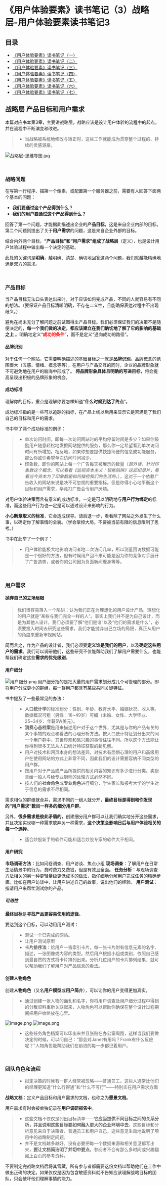 # 《用户体验要素》读书笔记（3）战略层-用户体验要素读书笔记3

## 目录

- [《用户体验要素》读书笔记（一）](http://summersea.top:8090/archives/%E7%94%A8%E6%88%B7%E4%BD%93%E9%AA%8C%E8%A6%81%E7%B4%A0%E8%AF%BB%E4%B9%A6%E7%AC%94%E8%AE%B0%E4%B8%80)
- [《用户体验要素》读书笔记（二）](http://summersea.top:8090/archives/%E7%94%A8%E6%88%B7%E4%BD%93%E9%AA%8C%E8%A6%81%E7%B4%A0%E8%AF%BB%E4%B9%A6%E7%AC%94%E8%AE%B0%E4%BA%8C)
- [《用户体验要素》读书笔记（三）](http://summersea.top:8090/archives/%E7%94%A8%E6%88%B7%E4%BD%93%E9%AA%8C%E8%A6%81%E7%B4%A0%E8%AF%BB%E4%B9%A6%E7%AC%94%E8%AE%B0%E4%B8%89)
- [《用户体验要素》读书笔记（四）](http://summersea.top:8090/archives/%E7%94%A8%E6%88%B7%E4%BD%93%E9%AA%8C%E8%A6%81%E7%B4%A0%E8%AF%BB%E4%B9%A6%E7%AC%94%E8%AE%B0%E5%9B%9B)
- [《用户体验要素》读书笔记（五）](http://summersea.top:8090/archives/%E7%94%A8%E6%88%B7%E4%BD%93%E9%AA%8C%E8%A6%81%E7%B4%A0%E8%AF%BB%E4%B9%A6%E7%AC%94%E8%AE%B0%E4%BA%94)
- [《用户体验要素》读书笔记（六）](http://summersea.top:8090/archives/%E7%94%A8%E6%88%B7%E4%BD%93%E9%AA%8C%E8%A6%81%E7%B4%A0%E8%AF%BB%E4%B9%A6%E7%AC%94%E8%AE%B0%E5%85%AD)
- [《用户体验要素》读书笔记（七）](http://summersea.top:8090/archives/%E7%94%A8%E6%88%B7%E4%BD%93%E9%AA%8C%E8%A6%81%E7%B4%A0%E8%AF%BB%E4%B9%A6%E7%AC%94%E8%AE%B0%E4%B8%83)

## 战略层 产品目标和用户需求

本篇对应书本第3章，主要讲战略层。战略应该是设计用户体验的流程中的起点，并在流程中不断演变和改进。
> - 当战略被系统地修改与矫正时，这些工作就能成为贯穿整个过程的、持续的灵感源泉。

![战略层-思维导图.jpg](assets/user_experience/StrategicLayer-MindMapping.jpg)

<br/>

### 战略问题

在写第一行程序、描第一个像素，或配置第一个服务器之前，需要有人回答下面两个基本的问题：

- **我们要通过这个产品得到什么？**
- **我们的用户要通过这个产品得到什么？**

回答了第一个问题，才能据此描述出企业的**产品目标**，这是来自企业内部的目标。第二个问题则提出了关于**用户需求**的问题，这是来自企业外部的目标。

结合内外两个目标，**“产品目标”和“用户需求”组成了战略层**（定义），也是设计用户体验过程中做出每一个决定的基础。

此处的关键词是**明确**，越明确、清楚、确切地回答这两个问题，我们就越能精确地满足双方的需求。

<br/>

### 产品目标

当产品目标无法口头表达出来时，对于应该如何完成产品，不同的人就容易有不同的想法。（要保证产品目标清晰明确，不存在二义性，且能确保表达过程中不出现歧义。）

避免在尚未充分了解问题之前试图得出产品目标。我们必须保证我们的决策不是随便决定的，**每一个我们做的决定，都应该建立在我们确切地了解了它的影响的基础之上**
。明确地定义“<font color="red">**成功的条件**</font>”，而不是定义“通向成功的路径”。

#### 品牌识别

对于任何一个网站，它需要明确描述的基础目标之一就是**品牌识别**。品牌概念的范围很大（五感、情绪、概念等等），在用户与产品交互的同时，企业的品牌形象就不可避免地在用户的脑海中形成了。
**将品牌形象具体且明确的写进目标**，将会提高呈现出积极的品牌形象的机会。

#### 成功标准

理解你的目标，重点是理解你要怎样知道“**什么时候到达了终点**”。

成功标准指的是一些可以追踪的指标，在产品上线以后用来显示它是否满足了我们自己的目标和用户的需求。

书中举了两个成功标准的例子：
> - 单次访问时间，即每一次访问网站时的平均停留时间是多少？如果你鼓励用户随意轻松地发掘网站提供的服务，那么你一定希望看到单次访问时间有所增加。相反地，如果你想要提供快捷简便的信息或功能服务，那么你或许希望单次访问时间减少。
> - 印象数，即你的网站上每一个广告每天被展示的数量（*题外话，针对印象数这个概念，可以看看《监视资本主义：智能陷阱》这部纪录片，看看当今资本为了印象数是如何操控我们的生活的。*），这对于一个依赖广告收入的网站来说是决不可忽视的重要指标。但是你得小心地平衡这个目标和用户需求，毕竟打广告会令用户厌烦。

对用户体验决策而言有意义的成功标准，一定是可以明确地**与用户行为绑定**的标准，而这些用户行为也一定是可以通过设计来影响的行为。

**小心断章取义的标准**，它会造成误导。请后退一步，看看除了网站之外发生了什么事，以确定你了解事情的全貌。（学会掌控大局，不要被当前有限的信息限制了思考。）

书中在此举了一个例子：
> - 用户体验能极大地影响访问者地二次访问几率，所以测量回访数据可能是一个很好的方法，但有时候用户回不来可能是因为你的竞争对手展开了广告造势，或者你的公司因为负面新闻缠身等等。


<br/>

### 用户需求

#### 抛弃自己的立场局限

> 我们很容易落入一个陷阱：认为我们正在为理想化的用户设计产品，理想化的用户就是“某些与我们完全一样的人”。事实上我们并不是为自己设计，而是为其他人设计。我们必须要了解“他们是谁”以及“他们的需求是什么”，必须要投入时间去研究这些需求，我们才能抛弃自己立场的局限，真正从用户的角度来重新审视网站。

简而言之，作为产品的设计者，我们必须要**定义谁是我们的用户**，以及**确定这些用户的需求**。我们可以调研他们，这些研究不仅能帮助我们了解用户需要什么，也能帮我们确定这些**需求的优先级别**。

#### 用户细分

![用户细分.png](assets/user_experience/UserSegmentation.png)
用户细分指的是把大量的用户需求划分成几个可管理的部分。即将用户分成更小的群组，每一群用户都具有某些共同关键特征。

书中提及了一些最常见的办法：
> - **人口统计学**的标准划分：性别、年龄、教育水平、婚姻状况、收入等。数据概况可粗（男性：18\~49岁）可细（未婚、女性、大学毕业、25\~34岁、年薪5W美元）。
> - **消费心态档案**是用来描述用户对于这个世界，尤其是与你的产品有关的某个事物的观点和看法的心理分析方法。按人口统计特征划分出来的同一个用户群中，其世界观和感兴趣的事情往往不同。所以这个方法能让你得到很多无法从人口统计特征获取的新见解。
> - 用户对技术和网页本身的想法差异。对技术有恐惧心理的用户和高级用户在使用网站的方式上非常不同，因此我们的设计需要容纳不同类型的用户群。
> - 按用户对于产品或产品所提供的相关内容的知识有多少进行分类。卖厨具给一般人与给专业厨师的处理方式必然不同。
> - 按人们的**社会角色**或**专业角色**进行细分，学生家长和报考大学的学生对于信息的需求不尽相同。

需求相似的群组就合并，需求不同的一组人就分开，**最终目标是得到和你发现的“用户需求”数目一样多的细分用户群**。

另外，**很多需求是彼此矛盾的**，创建细分用户群可以让我们确实地分开这些需求，并且决定实现哪一种需求放弃另一种需求，**这个决策会影响日后与用户体验相关的每一个选择**。
> - 适合炒股新手的软件可能和适合炒股专家的软件大不相同。

#### 用户研究

**市场调研方法**：比如问卷调查、用户访谈、焦点小组
**现场调查**：了解用户在日常生活情景中的行为，费时费力又费钱，但是有效且全面。
**任务分析**：与现场调查方法相关的另一种更轻量级更低成本的做法，指仔细地分解用户完成任务的精确步骤。比如在用户访谈中，让用户讲述自己的故事，说出他们的经验。
**用户测试**：指请用户来帮忙测试你的产品。

##### 可用性

**最终目标**是**寻找产品更容易使用的途径**。

要达到这个目标，可以动用用户测试：
> - 测试一个已完成的网站。
> - 让用户测试原型
> - **卡片排序法**：给用户一沓索引卡片，每一张卡片附有信息元素的名字、描述，一张图像或内容的类型。然后用户根据小组或类别，依照自己感到最自然的方式将卡片排列出来。分析几位用户的卡片排列结果，就可以帮助我们了解用户对产品信息的看法。

#### 创建人物角色

创建**人物角色**（又名**用户模型**或**用户简介**），可以让你的用户变得更加真实。
> - 通过创建一张人物的面孔和名字，你将用户调查及用户细分过程中得到的分散资料重新关联起来，人物角色可以帮助你确保在整个设计过程期间把用户始终放在心里。

![image.png](assets/user_experience/用户画像.png)
![image.png](assets/user_experience/用户画像2.png)
> - 这些任务角色档案可以印出来并且张贴在办公室周围，这样当我们要做决定的时候，可以问自己：“那会对Janet有用吗？Frank有什么反应呢？”人物角色能帮助我们在前进的每一步都记着用户。




































<br/>

### 团队角色和流程

> - 拟定决策的时候有一群人经常被忽略——普通员工。这些人通常比他们的经理更知道“什么行得通”和“什么不可行”——特别实在用户需求方面

**战略文档**：定义产品目标和用户需求的文档，也称之为**愿景文档**。

用户需求有时会被单独记录在**用户调研报告中**。
> - 这些文档不仅仅是列出目标清单——**它应当提供不同目标之间的关系分析，并且说明这些目标要如何融入更大的企业环境中去**。这些目标和分析意见来自于决策者、普通员工和用户自己，这些意见生动地说明了项目中的战略制定问题。
> - 并不是文档越多越好，没有必要把每一个数据来源和相关意见都写出来，**要让文档简洁明了并切中要点**。参阅者不会有那么多时间或兴趣翻阅上百页的参考资料。

不要制定完战略文档后将其雪藏，所有参与者都需要这份文档以帮助他们在工作中做出正确的决定。如果仅仅是因为包含敏感资料就不告知应该理解战略目标的团队，只会破坏他们理解事情的能力。

